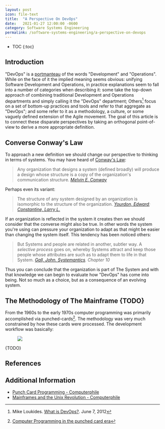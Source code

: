 ```yaml
---
layout: post
icon: file-text
title:  "A Perspective On DevOps"
date:   2021-01-27 12:00:00 -0600
category: Software Systems Engineering
permalink: /software-systems-engineering/a-perspective-on-devops
---
```


* TOC
{:toc}

## Introduction

"DevOps" is a [portmanteau](https://en.wiktionary.org/wiki/portmanteau_word) of the words "Development" and "Operations".
While on the face of it the implied meaning seems obvious: unifying Software Development and Operations, in practice explanations
seem to fall into a number of categories when describing it: some take the top-down approach of combining traditional
Development and Operations departments and simply calling it the "DevOps" department; Others[^1] focus on a set of bottom-up practices
and tools and refer to that aggregate as "DevOps"; and some refer to it as a methodology, a culture, or some vaguely defined
extension of the Agile movement. The goal of this article is to connect these disparate perspectives by taking an orthogonal
point-of-view to derive a more appropriate definition.

## Converse Conway's Law

To approach a new definition we should change our perspective to thinking in terms of systems. You may have heard of
[Conway's Law](https://en.wikipedia.org/wiki/Conway%27s_law):

> Any organization that designs a system (defined broadly) will produce a design
> whose structure is a copy of the organization's communication structure.
> <cite><a href="https://en.wikipedia.org/wiki/Melvin_Conway" target="_blank">Melvin E. Conway</a></cite>

Perhaps even its variant:

> The structure of any system designed by an organization is isomorphic to the structure of the organization.
> <cite><a href="https://en.wikipedia.org/wiki/Edward_Yourdon" target="_blank">Yourdon, Edward</a>; <a href="https://en.wikipedia.org/wiki/Larry_Constantine" target="_blank">Constantine, Larry L.</a></cite>

If an organization is reflected in the system it creates then we should consider that the converse might also be true.
In other words the system you're using can pressure your organization to adapt as that might be easier than
changing the system itself. This tendency has been noticed others:

> But Systems and people are related in another, subtler way. A <em>selective process</em> goes on,
> whereby Systems attract and keep those people whose attributes are such as to adapt them to life
> in that System.
> <cite><a href="https://en.wikipedia.org/wiki/Systemantics" target="_blank">Gall, John. Systemantics</a>. Chapter 10</cite>

Thus you can conclude that the organization is part of The System and with that knowledge we can begin to evaluate how
"DevOps" has come into being. Not so much as a choice, but as a consequence of an evolving system.

## The Methodology of The Mainframe {TODO}

From the 1960s to the early 1970s computer programming was primarily accomplished via punched-cards[^2]. The methodology
was very much constrained by how these cards were processed. The development workflow was basically:

<figure markdown="1">

![](https://mermaid.ink/img/pako:eNpNjssKwjAURH-lzDpKQ1ubRhB87XSjO8kmmKhF05SYglr678b6wN25lzPDtNhbpcFxdLI-RavNWDhRRdF0MJjMPzwLvPjw_I9fzmwMAqOdkaUKLe3rL-BP2mgBHlBJdxYQVRe8plbS66UqvXXgB3m5agLZeLu9V3tw7xr9lRalDIvMz9J9aP3e2k8mqGW1s9Z8g-EEb3EDT9IhK0Z0FMe0yLMsZSnBHZzlwySJc1qwlBZZlrOO4NEX0O4J84BPuw?type=png)

</figure>

{TODO}

## References

[^1]: Mike Loukides. [What is DevOps?](http://radar.oreilly.com/2012/06/what-is-devops.html). June 7, 2012
[^2]: [Computer Programming in the punched card era](https://en.wikipedia.org/wiki/Computer_programming_in_the_punched_card_era)

## Additional Information

* [Punch Card Programming - Computerphile](https://www.youtube.com/watch?t=545&v=KG2M4ttzBnY)
* [Mainframes and the Unix Revolution - Computerphile](https://www.youtube.com/watch?v=-rPPqm44xLs)

<!--
===========================================
===========================================

Crockford History: <https://www.youtube.com/watch?v=JxAXlJEmNMg>

http://www.columbia.edu/cu/computinghistory/fisk.pdf
http://museum.ipsj.or.jp/en/computer/device/paper/words.html
https://github.com/jasonbellamy/jekyll-mermaid/issues
https://mermaid-js.github.io/mermaid/#/

[^2]: Floris Erich. [DevOps is Simply Interaction Between Development and Operations](https://www.researchgate.net/publication/330477403_DevOps_is_Simply_Interaction_Between_Development_and_Operations_First_International_Workshop_DEVOPS_2018_Chateau_de_Villebrumier_France_March_5-6_2018_Revised_Selected_Papers). January 2019
https://www.researchgate.net/profile/Floris-Erich-2/publication/330477403_DevOps_is_Simply_Interaction_Between_Development_and_Operations_First_International_Workshop_DEVOPS_2018_Chateau_de_Villebrumier_France_March_5-6_2018_Revised_Selected_Papers/links/5cd4c9ba92851c4eab911562/DevOps-is-Simply-Interaction-Between-Development-and-Operations-First-International-Workshop-DEVOPS-2018-Chateau-de-Villebrumier-France-March-5-6-2018-Revised-Selected-Papers.pdf

## Further Reading

## Notes

* Site Reliability Engineering
  * vs devops

* https://sre.google/sre-book/table-of-contents/
* https://www.rackspace.com/blog/quantifying-devops-capability-its-important-to-keep-calms/

ALM Team

## Levels of Organization {TODO}

Software comes in many forms as we know, from throw away command line tasks to monolithic operating systems and beyond.
As these evolve and scale, different aspects begin to develop that each require increasing amounts of energy to maintain.
What these aspects consist of is secondary to the fact that specialized roles also develop to manage them. The development
of software at scale is no longer a challenge of simply organizing code, it also becomes one of organizing roles.

As the number of roles in your organization increase there is a higher-order specialization that becomes apparent. Some
roles deal with the tactical day-to-day execution of tasks, some roles are operational and manage/support the execution
and structuring of these tasks, and some are dedicated to the strategic planning and prioritization of goals. These
specialized roles in the organization can be architected as a vertical abstraction based on where they are interdependent:

<figure>
  <img src="/media-library/software-systems-engineering/levels-of-organization.jpg" alt="Levels of Organization">
  <figcaption>Levels of Organization</figcaption>
</figure>

* Those with a military background or education should recognize these level of organization from their respective educations. Those without are invited to read ...
* The purpose of this organization is optimization of execution towards a particular goal

### Tactics {TODO}

{Where the rubber meets the road...}

### Strategy {TODO}

{TODO}

### Operations {TODO}

{The backbone of the organization}

## Whither DevOps? {TODO}

{you will notice that up to this point I have avoided conflating the term "people" and "roles".}

{incidental and accidental complexities also scale. What becomes apparent rather quickly is that these complexities do not scale at the same rate. Building scale dog house analogy. Analogies are lies that tell the truth}

{a collection of birds may be called a flock, but a collection of developers is called a merge conflict}

DevOps is often presented as the intersection of QA, Operations, and Development:

<figure>
  <img src="/media-library/software-systems-engineering/devops-intersection.png" alt="DevOps Intersection">
  <figcaption>DevOps Venn Diagram</figcaption>
</figure>

## Conclusion {TODO}

In summary, my perspective is that DevOps should not be treated as merely the Venn-Diagram intersection of QA, Software Development, and Operations.  DevOps should be approached as the Operational layer of Delivery, where the intersections are instead

## Notes {TODO}

* Devops as a methodology
  * publishing multiple changes in a day
  * "The best testing is on production"

* Bertrand Meyer
  * <https://bertrandmeyer.com/2017/12/12/devops-concept-workshop-announcement/>
  * <https://bertrandmeyer.com/2010/10/24/the-cloud-and-its-risks/>
  * <https://bertrandmeyer.com/?s=devops>

* <https://octopus.com/blog/on-the-naming-of-devops-engineers>
* <https://en.wikipedia.org/wiki/Talk:DevOps>

* DevOps as Orchestration? -mlhaufe
* alignment of updates between services and clients that depend on them
* <https://docs.microsoft.com/en-us/azure/devops/learn/>

* Donovan Brown
  * "DevOps is the union of people, process, and products to enable continuous delivery of value to our end users."

* From the HDI meetup:
  * "AntiFragility"

* Cost Accounting
* Inventorying resources (including people) to see how much they cost
* Alternatively: Activity Accounting
* What are people spending their time doing?

* An entire DevOps ecosystem to fill in the gaps of language shortcomings?
* <http://www.clausewitz.com/readings/Dunn.htm>

DevOps as a culture is insufficient
    think of conway's law and the reverse conway's law.
    A change of organization leading to a change in implementation.
  Can there be a culture with 1 person?

https://www.youtube.com/watch?v=-rPPqm44xLs
https://en.wikipedia.org/wiki/Mainframe_computer
https://en.wikipedia.org/wiki/Computer_programming_in_the_punched_card_era
http://radar.oreilly.com/2012/06/what-is-devops.html
https://standards.ieee.org/project/2675.html
https://runnable.com/blog/conway-s-law-in-reverse-how-app-architecture-influences-org-structure
https://devops.com/the-origins-of-devops-whats-in-a-name/

https://www.devops-research.com/research.html
-->

